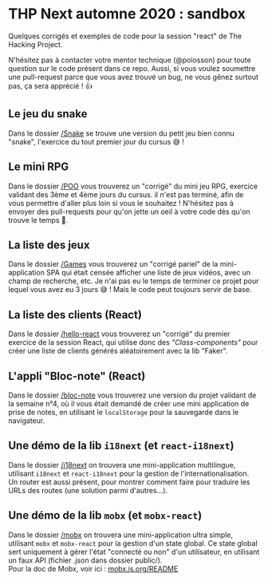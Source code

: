 # THP Next automne 2020 : sandbox

Quelques corrigés et exemples de code pour la session "react" de The Hacking Project.

N'hésitez pas à contacter votre mentor technique (@polosson) pour toute question sur le
code présent dans ce repo. Aussi, si vous voulez soumettre une pull-request parce que
vous avez trouvé un bug, ne vous gênez surtout pas, ça sera apprécié ! 👍

## Le jeu du snake

Dans le dossier [/Snake](/Snake) se trouve une version du petit jeu bien connu "snake",
l'exercice du tout premier jour du cursus 😅 !

## Le mini RPG

Dans le dossier [/POO](/POO) vous trouverez un "corrigé" du mini jeu RPG, exercice validant
des 3ème et 4ème jours du cursus. il n'est pas terminé, afin de vous permettre d'aller plus
loin si vous le souhaitez ! N'hésitez pas à envoyer des pull-requests pour qu'on jette un
oeil à votre code dès qu'on trouve le temps 🙂.

## La liste des jeux

Dans le dossier [/Games](/Games) vous trouverez un "corrigé pariel" de la mini-application SPA
qui était censée afficher une liste de jeux vidéos, avec un champ de recherche, etc.
Je n'ai pas eu le temps de terminer ce projet pour lequel vous avez eu 3 jours 😅 ! Mais
le code peut toujours servir de base.

## La liste des clients (React)

Dans le dossier [/hello-react](/hello-react) vous trouverez un "corrigé" du premier exercice
de la session React, qui utilise donc des *"Class-components"* pour créer une liste de clients
générés aléatoirement avec la lib "Faker".


## L'appli "Bloc-note" (React)

Dans le dossier [/bloc-note](/bloc-note) vous trouverez une version du projet validant de la semaine
n°4, où il vous était demandé de créer une mini application de prise de notes, en utilisant le
`localStorage` pour la sauvegarde dans le navigateur.

## Une démo de la lib `i18next` (et `react-i18next`)

Dans le dossier [/i18next](/i18next) on trouvera une mini-application multilingue, utilisant `i18next`
et `react-i18next` pour la gestion de l'internationalisation. Un router est aussi présent, pour montrer
comment faire pour traduire les URLs des routes (une solution parmi d'autres...).

## Une démo de la lib `mobx` (et `mobx-react`)

Dans le dossier [/mobx](/mobx) on trouvera une mini-application ultra simple, utilisant `mobx`
et `mobx-react` pour la gestion d'un state global. Ce state global sert uniquement à gérer l'état
"connecté ou non" d'un utilisateur, en utilisant un faux API (fichier .json dans dossier public/).  
Pour la doc de Mobx, voir ici : [mobx.js.org/README](https://mobx.js.org/README.html)

